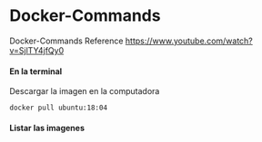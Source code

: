 # Docker-Commands
Docker-Commands
Reference https://www.youtube.com/watch?v=SjlTY4jfQy0

#### En la terminal
Descargar la imagen en la computadora

    docker pull ubuntu:18:04
#### Listar las imagenes
